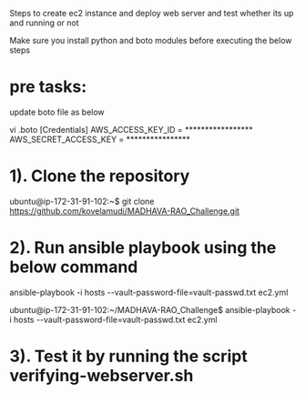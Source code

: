Steps to create ec2 instance and deploy web server and test whether its up and running or not

Make sure you install python and boto modules before executing the below steps

pre tasks:
=========

update boto file as below

vi .boto
[Credentials]
AWS_ACCESS_KEY_ID = *****************
AWS_SECRET_ACCESS_KEY = ****************


1). Clone the  repository
=========================

ubuntu@ip-172-31-91-102:~$ git clone https://github.com/kovelamudi/MADHAVA-RAO_Challenge.git


2). Run ansible playbook using the below command
=================================================

ansible-playbook -i hosts --vault-password-file=vault-passwd.txt ec2.yml


ubuntu@ip-172-31-91-102:~/MADHAVA-RAO_Challenge$ ansible-playbook -i hosts --vault-password-file=vault-passwd.txt ec2.yml


3). Test it by running the script verifying-webserver.sh
=========================================================



